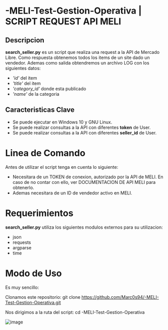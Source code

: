 # -MELI-Test-Gestion-Operativa | SCRIPT REQUEST API MELI
## Descripcion 
**search_seller.py** es un script que realiza una request a la API de Mercado Libre. Como respuesta obtenemos todos los items de un site 
dado un vendedor. Ademas como salida obtendremos un archivo LOG con los siguientes datos:

 * *'id'* del item
 * *'title'* del item
 * *'category_id'* donde esta publicado
 * *'name'* de la categoria
 
## Caracteristicas Clave
  
  * Se puede ejecutar en Windows 10 y GNU Linux.
  * Se puede realizar consultas a la API con diferentes **token** de User.
  * Se puede realizar consultas a la API con diferentes **seller_id** de User.
    
 # Linea de Comando
 
 Antes de utilizar el script tenga en cuenta lo siguiente:
 
 * Necesitara de un TOKEN de conexion, autorizado por la API de MELI. En caso de no contar con ello, ver DOCUMENTACION DE API MELI para obtenerlo.
 * Ademas necesitara de un ID de vendedor activo en MELI.
  
# Requerimientos
**search_seller.py** utiliza los siguientes modulos externos para su utilizacion:


 * json
 * requests
 * argparse
 * time

# Modo de Uso
  Es muy sencillo:
  
  Clonamos este repositorio:
  git clone https://github.com/Marc0s94/-MELI-Test-Gestion-Operativa.git
  
  Nos dirigimos a la ruta del script:
  cd -MELI-Test-Gestion-Operativa
 
  ![image](https://user-images.githubusercontent.com/25506305/116181992-f6084b80-a6f1-11eb-8b0b-6974abcb9e37.png)

 
